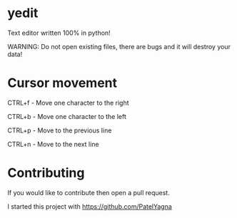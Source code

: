 # yedit

Text editor written 100% in python!

WARNING: Do not open existing files, there are bugs and it will destroy your data!



# Cursor movement
  CTRL+f - Move one character to the right
  
  CTRL+b - Move one character to the left
  
  CTRL+p - Move to the previous line
  
  CTRL+n - Move to the next line

# Contributing

If you would like to contribute then open a pull request.

I started this project with https://github.com/PatelYagna
